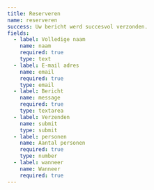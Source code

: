 ```yaml
---
title: Reserveren
name: reserveren
success: Uw bericht werd succesvol verzonden.
fields:
  - label: Volledige naam
    name: naam
    required: true
    type: text
  - label: E-mail adres
    name: email
    required: true
    type: email
  - label: Bericht
    name: message
    required: true
    type: textarea
  - label: Verzenden
    name: submit
    type: submit
  - label: personen
    name: Aantal personen
    required: true
    type: number
  - label: wanneer
    name: Wanneer
    required: true
---
```


